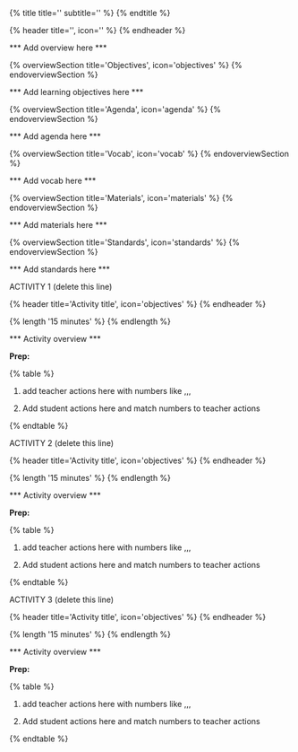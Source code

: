 {% title title='' subtitle='' %}
{% endtitle %}

{% header title='', icon='' %}
{% endheader %}

*** Add overview here ***

{% overviewSection title='Objectives', icon='objectives' %}
{% endoverviewSection %}

*** Add learning objectives here ***

{% overviewSection title='Agenda', icon='agenda' %}
{% endoverviewSection %}

*** Add agenda here ***

{% overviewSection title='Vocab', icon='vocab' %}
{% endoverviewSection %}

*** Add vocab here ***

{% overviewSection title='Materials', icon='materials' %}
{% endoverviewSection %}

*** Add materials here ***


{% overviewSection title='Standards', icon='standards' %}
{% endoverviewSection %}

*** Add standards here ***

ACTIVITY 1 (delete this line)

{% header title='Activity title', icon='objectives' %}
{% endheader %}

{% length '15 minutes' %}
{% endlength %}

*** Activity overview ***

**Prep:**

{% table %}

1) add teacher actions here with numbers like
,,,

1) Add student actions here and match numbers to teacher actions

{% endtable %}

ACTIVITY 2 (delete this line)

{% header title='Activity title', icon='objectives' %}
{% endheader %}

{% length '15 minutes' %}
{% endlength %}

*** Activity overview ***

**Prep:**

{% table %}

1) add teacher actions here with numbers like
,,,

1) Add student actions here and match numbers to teacher actions

{% endtable %}

ACTIVITY 3 (delete this line)

{% header title='Activity title', icon='objectives' %}
{% endheader %}

{% length '15 minutes' %}
{% endlength %}

*** Activity overview ***

**Prep:**

{% table %}

1) add teacher actions here with numbers like
,,,

1) Add student actions here and match numbers to teacher actions

{% endtable %}
